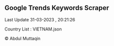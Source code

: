 

## Google Trends Keywords Scraper 
 
Last Update 31-03-2023 , 20:21:26

Country List :
VIETNAM.json



© Abdul Muttaqin 
